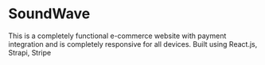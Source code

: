 # SoundWave
This is a completely functional e-commerce website with payment integration and is completely responsive for all devices. Built using React.js, Strapi, Stripe
